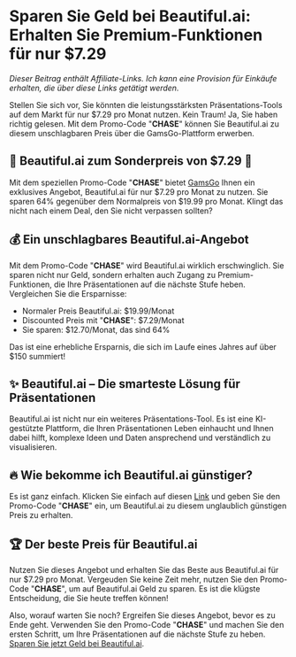 # Sparen Sie Geld bei Beautiful.ai: Erhalten Sie Premium-Funktionen für nur $7.29

*Dieser Beitrag enthält Affiliate-Links. Ich kann eine Provision für Einkäufe erhalten, die über diese Links getätigt werden.*

Stellen Sie sich vor, Sie könnten die leistungsstärksten Präsentations-Tools auf dem Markt für nur $7.29 pro Monat nutzen. Kein Traum! Ja, Sie haben richtig gelesen. Mit dem Promo-Code "**CHASE**" können Sie Beautiful.ai zu diesem unschlagbaren Preis über die GamsGo-Plattform erwerben. 


## 🎉 Beautiful.ai zum Sonderpreis von $7.29 🎉

Mit dem speziellen Promo-Code "**CHASE**" bietet [GamsGo](https://www.gamsgo.com/partner/ykeX7B) Ihnen ein exklusives Angebot, Beautiful.ai für nur $7.29 pro Monat zu nutzen. Sie sparen 64% gegenüber dem Normalpreis von $19.99 pro Monat. Klingt das nicht nach einem Deal, den Sie nicht verpassen sollten?

## 💰 Ein unschlagbares Beautiful.ai-Angebot

Mit dem Promo-Code "**CHASE**" wird Beautiful.ai wirklich erschwinglich. Sie sparen nicht nur Geld, sondern erhalten auch Zugang zu Premium-Funktionen, die Ihre Präsentationen auf die nächste Stufe heben. Vergleichen Sie die Ersparnisse:

- Normaler Preis Beautiful.ai: $19.99/Monat
- Discounted Preis mit "**CHASE**": $7.29/Monat
- Sie sparen: $12.70/Monat, das sind 64%

Das ist eine erhebliche Ersparnis, die sich im Laufe eines Jahres auf über $150 summiert! 

## ✨ Beautiful.ai – Die smarteste Lösung für Präsentationen

Beautiful.ai ist nicht nur ein weiteres Präsentations-Tool. Es ist eine KI-gestützte Plattform, die Ihren Präsentationen Leben einhaucht und Ihnen dabei hilft, komplexe Ideen und Daten ansprechend und verständlich zu visualisieren. 

## 🔥 Wie bekomme ich Beautiful.ai günstiger? 

Es ist ganz einfach. Klicken Sie einfach auf diesen [Link](https://www.gamsgo.com/partner/ykeX7B) und geben Sie den Promo-Code "**CHASE**" ein, um Beautiful.ai zu diesem unglaublich günstigen Preis zu erhalten.

## 🏆 Der beste Preis für Beautiful.ai 

Nutzen Sie dieses Angebot und erhalten Sie das Beste aus Beautiful.ai für nur $7.29 pro Monat. Vergeuden Sie keine Zeit mehr, nutzen Sie den Promo-Code "**CHASE**", um auf Beautiful.ai Geld zu sparen. Es ist die klügste Entscheidung, die Sie heute treffen können!

Also, worauf warten Sie noch? Ergreifen Sie dieses Angebot, bevor es zu Ende geht. Verwenden Sie den Promo-Code "**CHASE**" und machen Sie den ersten Schritt, um Ihre Präsentationen auf die nächste Stufe zu heben. [Sparen Sie jetzt Geld bei Beautiful.ai](https://www.gamsgo.com/partner/ykeX7B).
